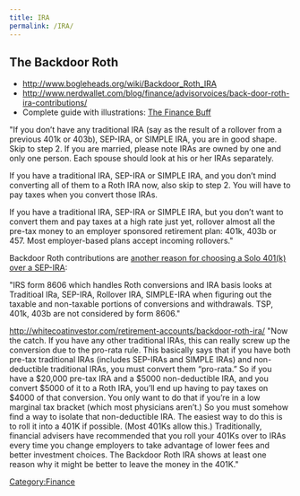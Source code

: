 ```yaml
---
title: IRA
permalink: /IRA/
---
```


The Backdoor Roth
-----------------

-   <http://www.bogleheads.org/wiki/Backdoor_Roth_IRA>
-   <http://www.nerdwallet.com/blog/finance/advisorvoices/back-door-roth-ira-contributions/>
-   Complete guide with illustrations: [The Finance Buff](http://thefinancebuff.com/the-backdoor-roth-ira-a-complete-how-to.html)

"If you don’t have any traditional IRA (say as the result of a rollover from a previous 401k or 403b), SEP-IRA, or SIMPLE IRA, you are in good shape. Skip to step 2. If you are married, please note IRAs are owned by one and only one person. Each spouse should look at his or her IRAs separately.

If you have a traditional IRA, SEP-IRA or SIMPLE IRA, and you don’t mind converting all of them to a Roth IRA now, also skip to step 2. You will have to pay taxes when you convert those IRAs.

If you have a traditional IRA, SEP-IRA or SIMPLE IRA, but you don’t want to convert them and pay taxes at a high rate just yet, rollover almost all the pre-tax money to an employer sponsored retirement plan: 401k, 403b or 457. Most employer-based plans accept incoming rollovers."

Backdoor Roth contributions are [another reason for choosing a Solo 401(k) over a SEP-IRA](http://www.bogleheads.org/forum/viewtopic.php?f=2&t=121564):

"IRS form 8606 which handles Roth conversions and IRA basis looks at Traditioal IRa, SEP-IRA, Rollover IRA, SIMPLE-IRA when figuring out the taxable and non-taxable portions of conversions and withdrawals. TSP, 401k, 403b are not considered by form 8606."

<http://whitecoatinvestor.com/retirement-accounts/backdoor-roth-ira/> "Now the catch. If you have any other traditional IRAs, this can really screw up the conversion due to the pro-rata rule. This basically says that if you have both pre-tax traditional IRAs (includes SEP-IRAs and SIMPLE IRAs) and non-deductible traditional IRAs, you must convert them “pro-rata.” So if you have a $20,000 pre-tax IRA and a $5000 non-deductible IRA, and you convert $5000 of it to a Roth IRA, you’ll end up having to pay taxes on $4000 of that conversion. You only want to do that if you’re in a low marginal tax bracket (which most physicians aren’t.) So you must somehow find a way to isolate that non-deductible IRA. The easiest way to do this is to roll it into a 401K if possible. (Most 401Ks allow this.) Traditionally, financial advisers have recommended that you roll your 401Ks over to IRAs every time you change employers to take advantage of lower fees and better investment choices. The Backdoor Roth IRA shows at least one reason why it might be better to leave the money in the 401K."

[Category:Finance](/Category:Finance "wikilink")
